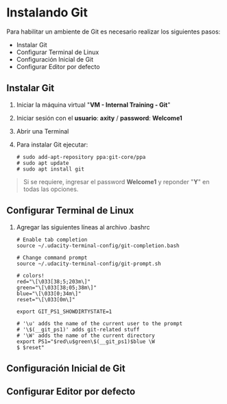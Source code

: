 # Instalando Git
Para habilitar un ambiente de Git es necesario realizar los siguientes pasos:

 - Instalar Git
 - Configurar Terminal de Linux
 - Configuración Inicial de Git
 - Configurar Editor por defecto

## Instalar Git
 1. Iniciar la máquina virtual "**VM - Internal Training - Git**"
 2. Iniciar sesión con el **usuario**: **axity** / **password**: **Welcome1**
 3. Abrir una Terminal
 4. Para instalar Git ejecutar:

        # sudo add-apt-repository ppa:git-core/ppa
        # sudo apt update
        # sudo apt install git
    

> Si se requiere, ingresar el password **Welcome1** y reponder "**Y**" en todas las opciones.

## Configurar Terminal de Linux
1. Agregar las siguientes líneas al archivo .bashrc

       # Enable tab completion
       source ~/.udacity-terminal-config/git-completion.bash
    
       # Change command prompt
       source ~/.udacity-terminal-config/git-prompt.sh
    
       # colors!
       red="\[\033[38;5;203m\]"
       green="\[\033[38;05;38m\]"
       blue="\[\033[0;34m\]"
       reset="\[\033[0m\]"
    
       export GIT_PS1_SHOWDIRTYSTATE=1

       # '\u' adds the name of the current user to the prompt
       # '\$(__git_ps1)' adds git-related stuff
       # '\W' adds the name of the current directory
       export PS1="$red\u$green\$(__git_ps1)$blue \W
       $ $reset"


## Configuración Inicial de Git

## Configurar Editor por defecto

<!--stackedit_data:
eyJoaXN0b3J5IjpbMTk5Mzc3MzE3MSwtMzgzOTMwNDUsLTIxMD
ExMjYzMDcsNzczOTQxMzA1LDgwNDA2Mzg1NywxODM2MjM3MDIs
OTAzMzAyOTk4LC03MTcyMzY3MTMsLTMwNDEyNjMxOCwxOTY4MD
cxODM0LC0xOTM4NzI1NjcxLDM1OTY3MzQ2LDczMDk5ODExNl19

-->
